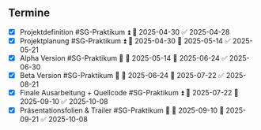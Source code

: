 ## Termine
- [x] Projektdefinition #SG-Praktikum ⏫ 📅 2025-04-30 ✅ 2025-04-28
- [x] Projektplanung #SG-Praktikum ⏫ 🛫 2025-04-30 📅 2025-05-14 ✅ 2025-05-21
- [x] Alpha Version #SG-Praktikum 🔼 🛫 2025-05-14 📅 2025-06-24 ✅ 2025-06-30
- [x] Beta Version #SG-Praktikum 🔼 🛫 2025-06-24 📅 2025-07-22 ✅ 2025-08-21
- [x] Finale Ausarbeitung + Quellcode #SG-Praktikum ⏫ 🛫 2025-07-22 📅 2025-09-10 ✅ 2025-10-08
- [x] Präsentationsfolien & Trailer #SG-Praktikum 🔺 🛫 2025-09-10 📅 2025-09-21 ✅ 2025-10-08